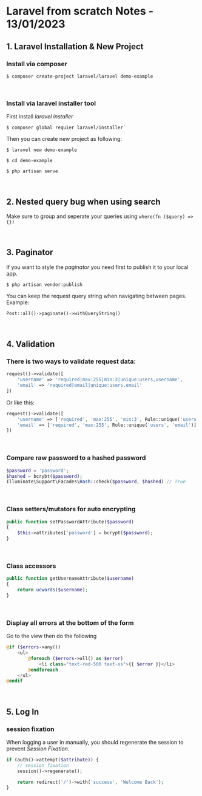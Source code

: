 # Laravel from scratch Notes - 13/01/2023

## 1. Laravel Installation & New Project

### Install via composer

```
$ composer create-project laravel/laravel demo-example
```

<br>

### Install via laravel installer tool
First install *laravel installer* 

```
$ composer global requier laravel/installer`
```

Then you can create new project as following:

```
$ laravel new demo-example

$ cd demo-example

$ php artisan serve
```


<br>

## 2. Nested query bug when using search

Make sure to group and seperate your queries using
`where(fn ($query) => {})`

<br>

## 3. Paginator

If you want to style the _paginator_ you need first to publish it to your local app.

    $ php artisan vendor:publish

You can keep the request query string when navigating between pages.
Example:

```php
Post::all()->paginate()->withQueryString()
```

<br>

## 4. Validation

### There is two ways to validate request data:

```php
request()->validate([
    'username' => 'required|max:255|min:3|unique:users,username',
    'email' => 'required|email|unique:users,email'
])
```

Or like this:

```php
request()->validate([
    'username' => ['required', 'max:255', 'min:3', Rule::unique('users', 'username')],
    'email' => ['required', 'max:255', Rule::unique('users', 'email')]
])
```

<br>

### Compare raw password to a hashed password

```php
$password = 'password';
$hashed = bcrybt($password);
Illuminate\Support\Facades\Hash::check($password, $hashed) // True
```

<br>

### Class setters/mutators for auto encrypting

```php
public function setPasswordAttribute($password)
{
    $this->attributes['password'] = bcrypt($password);
}
```

<br>

### Class accessors

```php
public function getUsernameAttribute($username)
{
    return ucwords($username);
}
```

<br>

### Display all errors at the bottom of the form

Go to the view then do the following

```php
@if ($errors->any())
    <ul>
        @foreach ($errors->all() as $error)
            <li class="text-red-500 text-xs">{{ $error }}</li>
        @endforeach
    </ul>
@endif
```

<br>

## 5. Log In

### session fixation

When logging a user in manually, you should regenerate the session to prevent _Session Fixation_.

```php
if (auth()->attempt($attribute)) {
    // session fixation
    session()->regenerate();

    return redirect('/')->with('success', 'Welcome Back');
}
```
